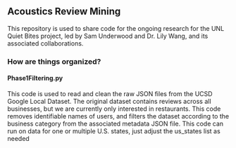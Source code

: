 ## Acoustics Review Mining
This repository is used to share code for the ongoing research for the UNL Quiet Bites project, led by Sam Underwood and Dr. Lily Wang, and its associated collaborations.

### How are things organized?
#### Phase1Filtering.py 
This code is used to read and clean the raw JSON files from the UCSD Google Local Dataset. The original dataset contains reviews across all businesses, but we are currently
only interested in restaurants. This code removes identifiable names of users, and filters the dataset according to the business category from the associated metadata JSON file. 
This code can run on data for one or multiple U.S. states, just adjust the us_states list as needed



